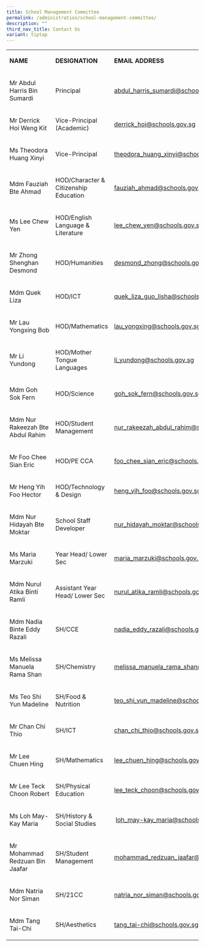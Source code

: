 ```yaml
---
title: School Management Committee
permalink: /administration/school-management-committee/
description: ""
third_nav_title: Contact Us
variant: tiptap
---
```

<table style="minWidth: 75px">
<colgroup>
<col>
<col>
<col>
</colgroup>
<tbody>
<tr>
<td rowspan="1" colspan="1">
<p><strong>NAME</strong>
</p>
</td>
<td rowspan="1" colspan="1">
<p><strong>DESIGNATION</strong>
</p>
</td>
<td rowspan="1" colspan="1">
<p><strong>EMAIL ADDRESS</strong>
</p>
</td>
</tr>
<tr>
<td rowspan="1" colspan="1">
<p>Mr Abdul Harris Bin Sumardi</p>
</td>
<td rowspan="1" colspan="1">
<p>Principal</p>
</td>
<td rowspan="1" colspan="1">
<p><a href="mailto:abdul_harris_sumardi@schools.gov.sg" rel="noopener noreferrer nofollow" target="_blank">abdul_harris_sumardi@schools.gov.sg</a>
</p>
</td>
</tr>
<tr>
<td rowspan="1" colspan="1">
<p>Mr Derrick Hoi Weng Kit&nbsp;</p>
</td>
<td rowspan="1" colspan="1">
<p>Vice-Principal (Academic)</p>
</td>
<td rowspan="1" colspan="1">
<p><a href="mailto:derrick_hoi@schools.gov.sg" rel="noopener noreferrer nofollow" target="_blank">derrick_hoi@schools.gov.sg</a>&nbsp;</p>
</td>
</tr>
<tr>
<td rowspan="1" colspan="1">
<p>Ms Theodora Huang Xinyi&nbsp;</p>
</td>
<td rowspan="1" colspan="1">
<p>Vice-Principal</p>
</td>
<td rowspan="1" colspan="1">
<p><a href="theodora_huang_xinyi@schools.gov.sg" rel="noopener nofollow" target="_blank">theodora_huang_xinyi@schools.gov.sg</a>
</p>
</td>
</tr>
<tr>
<td rowspan="1" colspan="1">
<p>Mdm Fauziah Bte Ahmad</p>
</td>
<td rowspan="1" colspan="1">
<p>HOD/Character &amp; Citizenship Education</p>
</td>
<td rowspan="1" colspan="1">
<p><a href="mailto:fauziah_ahmad@schools.gov.sg" rel="noopener noreferrer nofollow" target="_blank">fauziah_ahmad@schools.gov.sg</a>
</p>
</td>
</tr>
<tr>
<td rowspan="1" colspan="1">
<p>Ms Lee Chew Yen</p>
</td>
<td rowspan="1" colspan="1">
<p>HOD/English Language &amp; Literature</p>
</td>
<td rowspan="1" colspan="1">
<p><a href="mailto:lee_chew_yen@schools.gov.sg" rel="noopener noreferrer nofollow" target="_blank">lee_chew_yen@schools.gov.sg</a>
</p>
</td>
</tr>
<tr>
<td rowspan="1" colspan="1">
<p>Mr Zhong Shenghan Desmond</p>
</td>
<td rowspan="1" colspan="1">
<p>HOD/Humanities</p>
</td>
<td rowspan="1" colspan="1">
<p><a href="mailto:desmond_zhong@schools.gov.sg" rel="noopener noreferrer nofollow" target="_blank">desmond_zhong@schools.gov.sg</a>
</p>
</td>
</tr>
<tr>
<td rowspan="1" colspan="1">
<p>Mdm Quek Liza</p>
</td>
<td rowspan="1" colspan="1">
<p>HOD/ICT</p>
</td>
<td rowspan="1" colspan="1">
<p><a href="mailto:quek_liza_guo_lisha@schools.gov.sg" rel="noopener noreferrer nofollow" target="_blank">quek_liza_guo_lisha@schools.gov.sg</a>
</p>
</td>
</tr>
<tr>
<td rowspan="1" colspan="1">
<p>Mr Lau Yongxing&nbsp;Bob</p>
</td>
<td rowspan="1" colspan="1">
<p>HOD/Mathematics</p>
</td>
<td rowspan="1" colspan="1">
<p><a href="mailto:lau_yongxing@schools.gov.sg" rel="noopener noreferrer nofollow" target="_blank">lau_yongxing@schools.gov.sg</a>
</p>
</td>
</tr>
<tr>
<td rowspan="1" colspan="1">
<p>Mr Li Yundong</p>
</td>
<td rowspan="1" colspan="1">
<p>HOD/Mother Tongue Languages</p>
</td>
<td rowspan="1" colspan="1">
<p><a href="mailto:li_yundong@schools.gov.sg" rel="noopener noreferrer nofollow" target="_blank">li_yundong@schools.gov.sg</a>
</p>
</td>
</tr>
<tr>
<td rowspan="1" colspan="1">
<p>Mdm Goh Sok Fern</p>
</td>
<td rowspan="1" colspan="1">
<p>HOD/Science</p>
</td>
<td rowspan="1" colspan="1">
<p><a href="mailto:goh_sok_fern@schools.gov.sg" rel="noopener noreferrer nofollow" target="_blank">goh_sok_fern@schools.gov.sg</a>
</p>
</td>
</tr>
<tr>
<td rowspan="1" colspan="1">
<p>Mdm Nur Rakeezah Bte Abdul Rahim</p>
</td>
<td rowspan="1" colspan="1">
<p>HOD/Student Management</p>
</td>
<td rowspan="1" colspan="1">
<p><a href="mailto:nur_rakeezah_abdul_rahim@schools.gov.sg" rel="noopener noreferrer nofollow" target="_blank">nur_rakeezah_abdul_rahim@schools.gov.sg</a>
</p>
</td>
</tr>
<tr>
<td rowspan="1" colspan="1">
<p>Mr Foo Chee Sian Eric</p>
</td>
<td rowspan="1" colspan="1">
<p>HOD/PE CCA</p>
</td>
<td rowspan="1" colspan="1">
<p><a href="mailto:foo_chee_sian_eric@schools.gov.sg" rel="noopener noreferrer nofollow" target="_blank">foo_chee_sian_eric@schools.gov.sg</a>
</p>
</td>
</tr>
<tr>
<td rowspan="1" colspan="1">
<p>Mr Heng Yih Foo Hector</p>
</td>
<td rowspan="1" colspan="1">
<p>HOD/Technology &amp; Design</p>
</td>
<td rowspan="1" colspan="1">
<p><a href="mailto:heng_yih_foo@schools.gov.sg" rel="noopener noreferrer nofollow" target="_blank">heng_yih_foo@schools.gov.sg</a>
</p>
</td>
</tr>
<tr>
<td rowspan="1" colspan="1">
<p>Mdm Nur Hidayah Bte Moktar&nbsp;</p>
</td>
<td rowspan="1" colspan="1">
<p>School Staff Developer</p>
</td>
<td rowspan="1" colspan="1">
<p><a href="mailto:nur_hidayah_moktar@schools.gov.sg" rel="noopener noreferrer nofollow" target="_blank">nur_hidayah_moktar@schools.gov.sg</a>&nbsp;</p>
</td>
</tr>
<tr>
<td rowspan="1" colspan="1">
<p>Ms Maria Marzuki</p>
</td>
<td rowspan="1" colspan="1">
<p>Year Head/ Lower Sec</p>
</td>
<td rowspan="1" colspan="1">
<p><a href="mailto:maria_marzuki@schools.gov.sg" rel="noopener noreferrer nofollow" target="_blank">maria_marzuki@schools.gov.sg</a>
</p>
</td>
</tr>
<tr>
<td rowspan="1" colspan="1">
<p>Mdm Nurul Atika Binti Ramli</p>
</td>
<td rowspan="1" colspan="1">
<p>Assistant Year Head/ Lower Sec</p>
</td>
<td rowspan="1" colspan="1">
<p><a href="mailto:nurul_atika_ramli@schools.gov.sg" rel="noopener noreferrer nofollow" target="_blank">nurul_atika_ramli@schools.gov.sg</a>
</p>
</td>
</tr>
<tr>
<td rowspan="1" colspan="1">
<p>Mdm Nadia Binte Eddy Razali</p>
</td>
<td rowspan="1" colspan="1">
<p>SH/CCE</p>
</td>
<td rowspan="1" colspan="1">
<p><a href="mailto:nadia_eddy_razali@schools.gov.sg" rel="noopener noreferrer nofollow" target="_blank">nadia_eddy_razali@schools.gov.sg</a>
</p>
</td>
</tr>
<tr>
<td rowspan="1" colspan="1">
<p>Ms Melissa Manuela Rama Shan</p>
</td>
<td rowspan="1" colspan="1">
<p>SH/Chemistry</p>
</td>
<td rowspan="1" colspan="1">
<p><a href="mailto:melissa_manuela_rama_shan@schools.gov.sg" rel="noopener noreferrer nofollow" target="_blank">melissa_manuela_rama_shan@schools.gov.sg</a>
</p>
</td>
</tr>
<tr>
<td rowspan="1" colspan="1">
<p>Ms Teo Shi Yun Madeline</p>
</td>
<td rowspan="1" colspan="1">
<p>SH/Food &amp; Nutrition</p>
</td>
<td rowspan="1" colspan="1">
<p><a href="mailto:teo_shi_yun_madeline@schools.gov.sg" rel="noopener noreferrer nofollow" target="_blank">teo_shi_yun_madeline@schools.gov.sg</a>
</p>
</td>
</tr>
<tr>
<td rowspan="1" colspan="1">
<p>Mr Chan Chi Thio</p>
</td>
<td rowspan="1" colspan="1">
<p>SH/ICT</p>
</td>
<td rowspan="1" colspan="1">
<p><a href="mailto:chan_chi_thio@schools.gov.sg" rel="noopener noreferrer nofollow" target="_blank">chan_chi_thio@schools.gov.sg</a>
</p>
</td>
</tr>
<tr>
<td rowspan="1" colspan="1">
<p>Mr Lee Chuen Hing&nbsp;</p>
</td>
<td rowspan="1" colspan="1">
<p>SH/Mathematics&nbsp;</p>
</td>
<td rowspan="1" colspan="1">
<p><a href="mailto:lee_chuen_hing@schools.gov.sg" rel="noopener noreferrer nofollow" target="_blank">lee_chuen_hing@schools.gov.sg</a>
</p>
</td>
</tr>
<tr>
<td rowspan="1" colspan="1">
<p>Mr Lee Teck Choon Robert</p>
</td>
<td rowspan="1" colspan="1">
<p>SH/Physical Education&nbsp;</p>
</td>
<td rowspan="1" colspan="1">
<p><a href="mailto:lee_teck_choon@schools.gov.sg" rel="noopener noreferrer nofollow" target="_blank">lee_teck_choon@schools.gov.sg</a>&nbsp;</p>
</td>
</tr>
<tr>
<td rowspan="1" colspan="1">
<p>Ms Loh May-Kay Maria</p>
</td>
<td rowspan="1" colspan="1">
<p>SH/History &amp; Social Studies</p>
</td>
<td rowspan="1" colspan="1">
<p>&nbsp;<a href="mailto:loh_may-kay_maria@schools.gov.sg" rel="noopener noreferrer nofollow" target="_blank">loh_may-kay_maria@schools.gov.sg</a>
</p>
</td>
</tr>
<tr>
<td rowspan="1" colspan="1">
<p>Mr Mohammad Redzuan Bin Jaafar</p>
</td>
<td rowspan="1" colspan="1">
<p>SH/Student Management</p>
</td>
<td rowspan="1" colspan="1">
<p><a href="mailto:mohammad_redzuan_jaafar@schools.gov.sg" rel="noopener noreferrer nofollow" target="_blank">mohammad_redzuan_jaafar@schools.gov.sg</a>
</p>
</td>
</tr>
<tr>
<td rowspan="1" colspan="1">
<p>Mdm Natria Nor Siman</p>
</td>
<td rowspan="1" colspan="1">
<p>SH/21CC</p>
</td>
<td rowspan="1" colspan="1">
<p><a href="mailto:natria_nor_siman@schools.gov.sg" rel="noopener noreferrer nofollow" target="_blank">natria_nor_siman@schools.gov.sg</a>
</p>
</td>
</tr>
<tr>
<td rowspan="1" colspan="1">
<p>Mdm Tang Tai-Chi</p>
</td>
<td rowspan="1" colspan="1">
<p>SH/Aesthetics</p>
</td>
<td rowspan="1" colspan="1">
<p><a href="mailto:tang_tai-chi@schools.gov.sg" rel="noopener noreferrer nofollow" target="_blank">tang_tai-chi@schools.gov.sg</a>
</p>
</td>
</tr>
</tbody>
</table>
<p></p>